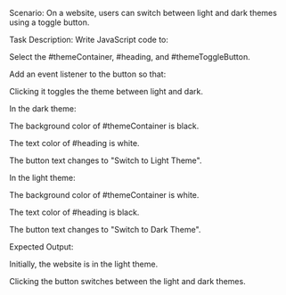 Scenario: On a website, users can switch between light and dark themes using a toggle button.

Task Description: Write JavaScript code to:

Select the #themeContainer, #heading, and #themeToggleButton.

Add an event listener to the button so that:

Clicking it toggles the theme between light and dark.

In the dark theme:

The background color of #themeContainer is black.

The text color of #heading is white.

The button text changes to "Switch to Light Theme".

In the light theme:

The background color of #themeContainer is white.

The text color of #heading is black.

The button text changes to "Switch to Dark Theme".

Expected Output:

Initially, the website is in the light theme.

Clicking the button switches between the light and dark themes.
